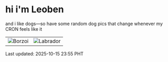 # hi i'm Leoben

and i like dogs—so have some random dog pics that change whenever my CRON feels like it

|  |  |
|--------|----------|
| ![Borzoi](https://random-dog-vercel.vercel.app/api/random-borzoi?v=1760543735) | ![Labrador](https://random-dog-vercel.vercel.app/api/random-labrador?v=1760543735) |

Last updated: 2025-10-15 23:55 PHT
